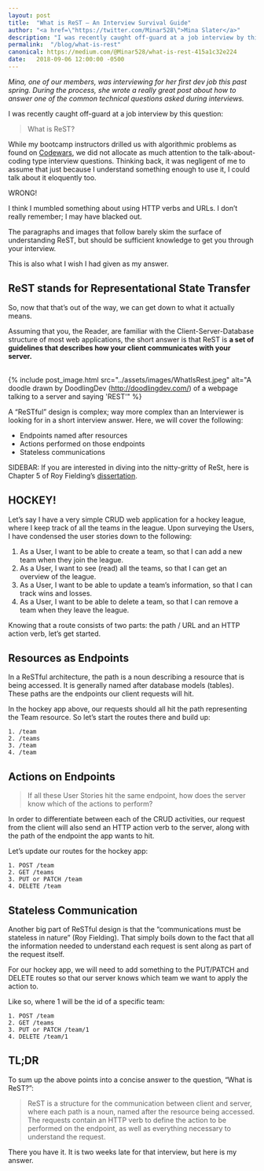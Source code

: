 ```yaml
---
layout: post
title:  "What is ReST — An Interview Survival Guide"
author: "<a href=\"https://twitter.com/Minar528\">Mina Slater</a>" 
description: "I was recently caught off-guard at a job interview by this question: What is Rest?"
permalink:  "/blog/what-is-rest"
canonical: https://medium.com/@Minar528/what-is-rest-415a1c32e224
date:   2018-09-06 12:00:00 -0500
---
```


_Mina, one of our members, was interviewing for her first dev job this past spring. During the process, she wrote a really great post about how to answer one of the common technical questions asked during interviews._

I was recently caught off-guard at a job interview by this question:

>What is ReST?

While my bootcamp instructors drilled us with algorithmic problems as found on [Codewars](https://www.codewars.com/), we did not allocate as much attention to the talk-about-coding type interview questions. Thinking back, it was negligent of me to assume that just because I understand something enough to use it, I could talk about it eloquently too.

WRONG!

I think I mumbled something about using HTTP verbs and URLs. I don’t really remember; I may have blacked out.

The paragraphs and images that follow barely skim the surface of understanding ReST, but should be sufficient knowledge to get you through your interview.

This is also what I wish I had given as my answer.

## ReST stands for Representational State Transfer

So, now that that’s out of the way, we can get down to what it actually means.

Assuming that you, the Reader, are familiar with the Client-Server-Database structure of most web applications, the short answer is that ReST is **a set of guidelines that describes how your client communicates with your server.**
<br/>
<br/>

{% include post_image.html src="../assets/images/WhatIsRest.jpeg" alt="A doodle drawn by DoodlingDev (http://doodlingdev.com/) of a webpage talking to a server and saying 'REST'" %} 


A “ReSTful” design is complex; way more complex than an Interviewer is looking for in a short interview answer. Here, we will cover the following:

* Endpoints named after resources
* Actions performed on those endpoints
* Stateless communications

SIDEBAR: If you are interested in diving into the nitty-gritty of ReSt, here is Chapter 5 of Roy Fielding’s [dissertation](https://www.ics.uci.edu/~fielding/pubs/dissertation/rest_arch_style.htm).

## HOCKEY!
Let’s say I have a very simple CRUD web application for a hockey league, where I keep track of all the teams in the league. Upon surveying the Users, I have condensed the user stories down to the following:

1. As a User, I want to be able to create a team, so that I can add a new team when they join the league.
2. As a User, I want to see (read) all the teams, so that I can get an overview of the league.
3. As a User, I want to be able to update a team’s information, so that I can track wins and losses.
4. As a User, I want to be able to delete a team, so that I can remove a team when they leave the league.

Knowing that a route consists of two parts: the path / URL and an HTTP action verb, let’s get started.

## Resources as Endpoints
In a ReSTful architecture, the path is a noun describing a resource that is being accessed. It is generally named after database models (tables). These paths are the endpoints our client requests will hit.

In the hockey app above, our requests should all hit the path representing the Team resource. So let’s start the routes there and build up:

```
1. /team
2. /teams
3. /team
4. /team
```

## Actions on Endpoints
>If all these User Stories hit the same endpoint, how does the server know which of the actions to perform?

In order to differentiate between each of the CRUD activities, our request from the client will also send an HTTP action verb to the server, along with the path of the endpoint the app wants to hit.

Let’s update our routes for the hockey app:

```
1. POST /team
2. GET /teams
3. PUT or PATCH /team
4. DELETE /team
```

## Stateless Communication
Another big part of ReSTful design is that the “communications must be stateless in nature” (Roy Fielding). That simply boils down to the fact that all the information needed to understand each request is sent along as part of the request itself.

For our hockey app, we will need to add something to the PUT/PATCH and DELETE routes so that our server knows which team we want to apply the action to.

Like so, where 1 will be the id of a specific team:

```
1. POST /team
2. GET /teams
3. PUT or PATCH /team/1
4. DELETE /team/1
```

## TL;DR
To sum up the above points into a concise answer to the question, “What is ReST?”:

>ReST is a structure for the communication between client and server, where each path is a noun, named after the resource being accessed. The requests contain an HTTP verb to define the action to be performed on the endpoint, as well as everything necessary to understand the request.

There you have it. It is two weeks late for that interview, but here is my answer.

